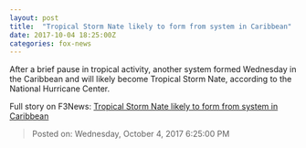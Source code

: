 ```yaml
---
layout: post
title:  "Tropical Storm Nate likely to form from system in Caribbean"
date: 2017-10-04 18:25:00Z
categories: fox-news
---
```


After a brief pause in tropical activity, another system formed Wednesday in the Caribbean and will likely become Tropical Storm Nate, according to the National Hurricane Center.


Full story on F3News: [Tropical Storm Nate likely to form from system in Caribbean](http://www.f3nws.com/n/eMBBfB)

> Posted on: Wednesday, October 4, 2017 6:25:00 PM
